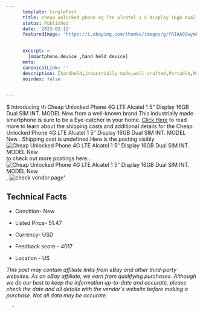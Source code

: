 ```yaml
---
      template: SinglePost
      title: cheap unlocked phone 4g lte alcatel 1 5 display 16gb dual sim int model new 
      status: Published
      date: '2023-02-12'
      featuredImage: 'https://i.ebayimg.com/thumbs/images/g/YRIAAOSwymFh-cMU/s-l225.jpg'
       

      excerpt: >-
        [smartphone,device ,hand held device]
      meta:
      canonicalLink: ''
      description: [handheld,industrially made,well crafted,Portable,Mobile,Compact,Convenient,Lightweight,Maneuverable,Man-portable,Miniature,Carriable,Hand-held,Light,Holdable,Transportable,Mobile device,Pocket-sized,On-the-go,Wireless,Cordless,Compact size,Convenient size, smartphone,device ,hand held device]
      noindex: false
      

---
```

$
      Introducing th Cheap Unlocked Phone 4G LTE Alcatel 1 5" Display 16GB  Dual SIM INT. MODEL  New  from a well-known brand.This industrially made smartphone is sure to be a Eye-catcher in your home. [Click Here](https://www.ebay.com/itm/225223565840?hash=item34705ee210%3Ag%3AYRIAAOSwymFh-cMU&amdata=enc%3AAQAHAAAA4B7oBKkyhKCbo9F26ehWXEmtbc81m0fv8EMam0Q85j6M3LsdA18dOLkPlKkl%2B2vxE%2Bf86nDw%2Bcnm8ktbdNyQMW9CF00DJ1jD4j2AmX6jLwLr5xEyqODGO9zQWjT8YAENJKZ9h%2B8Vo2QCniDeqORHHS%2FCBgyjoTyeMy2EMxY5%2BD2nCpirCyHHud8F3EVqJSieI1oi8mauC%2BlclsKccVUNJD6GkWszpgC3L10fWbvL%2BoowQ9%2BwLDySjvYJojiEDQipPNvdrdjesVh9ycF%2FjfbR4rJd9qXCrDmJ%2BNxRjMW5aNV3&mkevt=1&mkcid=1&mkrid=711-53200-19255-0&campid=%253CePNCampaignId%253E&customid=%253CreferenceId%253E&toolid=10049) to read more to learn about the shipping costs and additional details for the Cheap Unlocked Phone 4G LTE Alcatel 1 5" Display 16GB  Dual SIM INT. MODEL  New . Shipping cost is undefined.Here is the posting visibly ![Cheap Unlocked Phone 4G LTE Alcatel 1 5" Display 16GB  Dual SIM INT. MODEL  New ](https://i.ebayimg.com/thumbs/images/g/YRIAAOSwymFh-cMU/s-l225.jpg) to check out more postings here... ![Cheap Unlocked Phone 4G LTE Alcatel 1 5" Display 16GB  Dual SIM INT. MODEL  New ](https://i.ebayimg.com/images/g/YRIAAOSwymFh-cMU/s-l960.jpg), ![check vendor page](https://origin-galleryplus.ebayimg.com/ws/web/225223565840_2_0_1/225x225.jpg,https://origin-galleryplus.ebayimg.com/ws/web/225223565840_3_0_1/225x225.jpg,https://origin-galleryplus.ebayimg.com/ws/web/225223565840_4_0_1/225x225.jpg,https://origin-galleryplus.ebayimg.com/ws/web/225223565840_5_0_1/225x225.jpg,https://origin-galleryplus.ebayimg.com/ws/web/225223565840_6_0_1/225x225.jpg,https://origin-galleryplus.ebayimg.com/ws/web/225223565840_7_0_1/225x225.jpg,https://origin-galleryplus.ebayimg.com/ws/web/225223565840_8_0_1/225x225.jpg,https://origin-galleryplus.ebayimg.com/ws/web/225223565840_9_0_1/225x225.jpg,https://origin-galleryplus.ebayimg.com/ws/web/225223565840_10_0_1/225x225.jpg,https://origin-galleryplus.ebayimg.com/ws/web/225223565840_11_0_1/225x225.jpg,https://origin-galleryplus.ebayimg.com/ws/web/225223565840_12_0_1/225x225.jpg)'

      

 ## Technical Facts 



     
      

 - Condition- New 


      

 - Listed Price- 51.47 


      

 - Currency- USD 


      

 - Feedback score - 4017 


      

 - Location - US 


      
      

 *_This post may contain affiliate links from eBay and other third-party websites. As an eBay affiliate, we earn from qualifying purchases. Although we do our best to keep the information up-to-date and accurate, please check the date and all details with the vendor's website before making a purchase. Not all data may be accurate._*




      -
